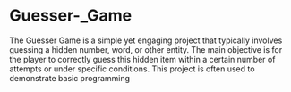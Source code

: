 # Guesser-_Game
The Guesser Game is a simple yet engaging project that typically involves guessing a hidden number, word, or other entity. The main objective is for the player to correctly guess this hidden item within a certain number of attempts or under specific conditions. This project is often used to demonstrate basic programming 
